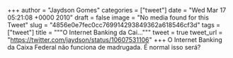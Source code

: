 
+++
author = "Jaydson Gomes"
categories = ["tweet"]
date = "Wed Mar 17 05:21:08 +0000 2010"
draft = false
image = "No media found for this Tweet"
slug = "4856e0e7fec0cc769914293849362a618546cf3d"
tags = ["tweet"]
title = """O Internet Banking da Cai..."""
tweet = true
tweet_url = "https://twitter.com/jaydson/status/10607531106"
+++
O Internet Banking da Caixa Federal não funciona de madrugada. É normal isso será?
